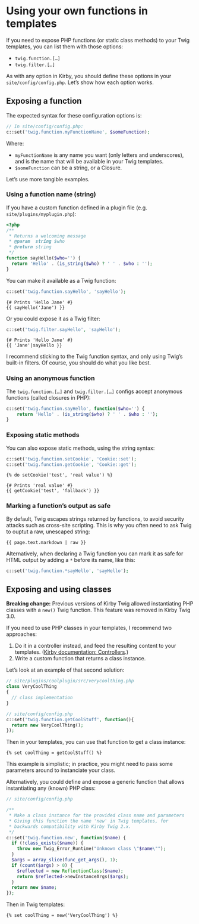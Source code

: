 Using your own functions in templates
=====================================


If you need to expose PHP functions (or static class methods) to your Twig templates, you can list them with those options:

- `twig.function.[…]`
- `twig.filter.[…]`

As with any option in Kirby, you should define these options in your `site/config/config.php`. Let’s show how each option works.


Exposing a function
-------------------

The expected syntax for these configuration options is:

```php
// In site/config/config.php:
c::set('twig.function.myFunctionName', $someFunction);
```

Where:

-   `myFunctionName` is any name you want (only letters and underscores), and is the name that will be available in your Twig templates.
-   `$someFunction` can be a string, or a Closure.

Let’s use more tangible examples.

### Using a function name (string)

If you have a custom function defined in a plugin file (e.g. `site/plugins/myplugin.php`):

```php
<?php
/**
 * Returns a welcoming message
 * @param  string $who
 * @return string
 */
function sayHello($who='') {
  return 'Hello' . (is_string($who) ? ' ' . $who : '');
}
```

You can make it available as a Twig function:

```php
c::set('twig.function.sayHello', 'sayHello');
```

```twig
{# Prints 'Hello Jane' #}
{{ sayHello('Jane') }}
```

Or you could expose it as a Twig filter:

```php
c::set('twig.filter.sayHello', 'sayHello');
```

```twig
{# Prints 'Hello Jane' #}
{{ 'Jane'|sayHello }}
```

I recommend sticking to the Twig function syntax, and only using Twig’s built-in filters. Of course, you should do what you like best.

### Using an anonymous function

The `twig.function.[…]` and `twig.filter.[…]` configs accept anonymous functions (called closures in PHP):

```php
c::set('twig.function.sayHello', function($who='') {
    return 'Hello' . (is_string($who) ? ' ' . $who : '');
}
```

### Exposing static methods

You can also expose static methods, using the string syntax:

```php
c::set('twig.function.setCookie', 'Cookie::set');
c::set('twig.function.getCookie', 'Cookie::get');
```

```twig
{% do setCookie('test', 'real value') %}

{# Prints 'real value' #}
{{ getCookie('test', 'fallback') }}
```

### Marking a function’s output as safe

By default, Twig escapes strings returned by functions, to avoid security attacks such as cross-site scripting. This is why you often need to ask Twig to ouptut a raw, unescaped string:

```twig
{{ page.text.markdown | raw }}
```

Alternatively, when declaring a Twig function you can mark it as safe for HTML output by adding a `*` before its name, like this:

```php
c::set('twig.function.*sayHello', 'sayHello');
```


Exposing and using classes
--------------------------

**Breaking change:** Previous versions of Kirby Twig allowed instantiating PHP classes with a `new()` Twig function. This feature was removed in Kirby Twig 3.0.

If you need to use PHP classes in your templates, I recommend two approaches:

1. Do it in a controller instead, and feed the resulting content to your templates. ([Kirby documentation: Controllers](https://getkirby.com/docs/developer-guide/advanced/controllers).)
2. Write a custom function that returns a class instance.

Let’s look at an example of that second solution:

```php
// site/plugins/coolplugin/src/verycoolthing.php
class VeryCoolThing
{
  // class implementation
}

// site/config/config.php
c::set('twig.function.getCoolStuff', function(){
  return new VeryCoolThing();
});
```

Then in your templates, you can use that function to get a class instance:

```twig
{% set coolThing = getCoolStuff() %}
```

This example is simplistic; in practice, you might need to pass some parameters around to instanciate your class.

Alternatively, you could define and expose a generic function that allows instantiating any (known) PHP class:

```php
// site/config/config.php

/**
 * Make a class instance for the provided class name and parameters
 * Giving this function the name 'new' in Twig templates, for
 * backwards compatibility with Kirby Twig 2.x.
 */
c::set('twig.function.new', function($name) {
  if (!class_exists($name)) {
    throw new Twig_Error_Runtime("Unknown class \"$name\"");
  }
  $args = array_slice(func_get_args(), 1);
  if (count($args) > 0) {
    $reflected = new ReflectionClass($name);
    return $reflected->newInstanceArgs($args);
  }
  return new $name;
});
```

Then in Twig templates:

```twig
{% set coolThing = new('VeryCoolThing') %}
```
